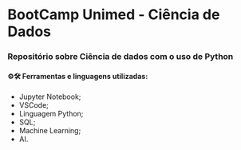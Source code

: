 # BootCamp Unimed - Ciência de Dados

### Repositório sobre Ciência de dados com o uso de Python

#### ⚙🛠 Ferramentas e linguagens utilizadas:
- Jupyter Notebook;
- VSCode;
- Linguagem Python;
- SQL;
- Machine Learning;
- AI.
